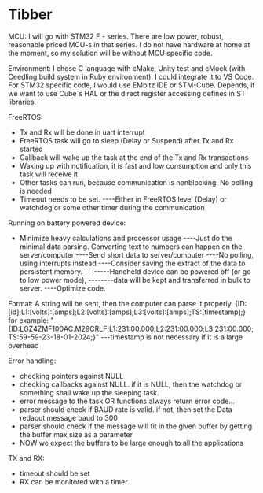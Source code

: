 # Tibber

MCU:
I will go with STM32 F - series. There are low power, robust, reasonable priced MCU-s in that series.
I do not have hardware at home at the moment, so my solution will be without MCU specific code.

Environment:
I chose C language with cMake, Unity test and cMock (with Ceedling build system in Ruby environment). 
I could integrate it to VS Code.
For STM32 specific code, I would use EMbitz IDE or STM-Cube. 
Depends, if we want to use Cube´s HAL or the direct register accessing defines in ST libraries.

FreeRTOS:
- Tx and Rx will be done in uart interrupt
- FreeRTOS task will go to sleep (Delay or Suspend) after Tx and Rx started
- Callback will wake up the task at the end of the Tx and Rx transactions
- Waking up with notification, it is fast and low consumption and only this task will receive it
- Other tasks can run, because communication is nonblocking. No polling is needed
- Timeout needs to be set. 
----Either in FreeRTOS level (Delay) or watchdog or some other timer during the communication

Running on battery powered device:
- Minimize heavy calculations and processor usage
----Just do the minimal data parsing. Converting text to numbers can happen on the server/computer
----Send short data to server/computer
----No polling, using interrupts instead
----Consider saving the extract of the data to persistent memory. 
--------Handheld device can be powered off (or go to low power mode), 
--------data will be kept and transferred in bulk to server. 
----Optimize code.

Format:
A string will be sent, then the computer can parse it properly.
{ID:[id];L1:[volts]:[amps];L2:[volts]:[amps];L3:[volts]:[amps];TS:[timestamp];}
for example:
"{ID:LGZ4ZMF100AC.M29CRLF;L1:231:00.000;L2:231:00.000;L3:231:00.000;TS:59-59-23-18-01-2024;}"
---timestamp is not necessary if it is a large overhead

Error handling:
- checking pointers against NULL
- checking callbacks against NULL. if it is NULL, then the watchdog or something shall wake up the sleeping task.
- error message to the task OR functions always return error code...
- parser should check if BAUD rate is valid. if not, then set the Data redaout message baud to 300
- parser should check if the message will fit in the given buffer by getting the buffer max size as a parameter
- NOW we expect the buffers to be large enough to all the applications

TX and RX:
- timeout should be set
- RX can be monitored with a timer
